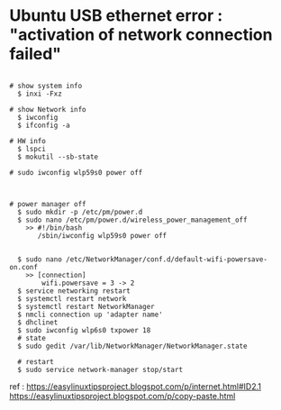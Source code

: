 # Ubuntu USB ethernet error : "activation of network connection failed"
  ```
  
  # show system info
    $ inxi -Fxz
  
  # show Network info
    $ iwconfig
    $ ifconfig -a
    
  # HW info
    $ lspci
    $ mokutil --sb-state
    
  # sudo iwconfig wlp59s0 power off
    
    
  
  # power manager off
    $ sudo mkdir -p /etc/pm/power.d
    $ sudo nano /etc/pm/power.d/wireless_power_management_off
      >> #!/bin/bash
         /sbin/iwconfig wlp59s0 power off

    
    $ sudo nano /etc/NetworkManager/conf.d/default-wifi-powersave-on.conf
      >> [connection]
          wifi.powersave = 3 -> 2
    $ service networking restart
    $ systemctl restart network
    $ systemctl restart NetworkManager
    $ nmcli connection up 'adapter name'
    $ dhclinet
    $ sudo iwconfig wlp6s0 txpower 18
    # state
    $ sudo gedit /var/lib/NetworkManager/NetworkManager.state

    # restart
    $ sudo service network-manager stop/start
  ```
  ref : https://easylinuxtipsproject.blogspot.com/p/internet.html#ID2.1
        https://easylinuxtipsproject.blogspot.com/p/copy-paste.html
